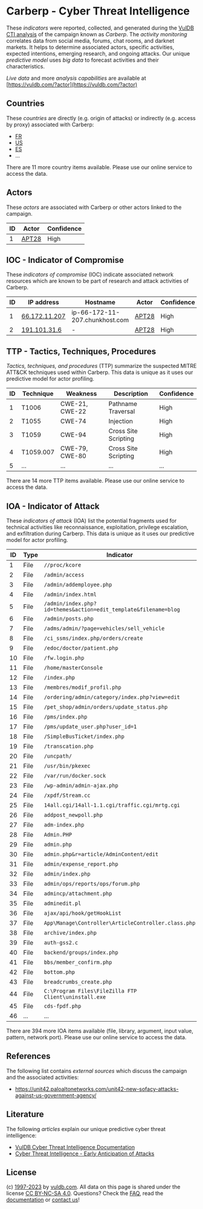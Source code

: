 # Carberp - Cyber Threat Intelligence

These _indicators_ were reported, collected, and generated during the [VulDB CTI analysis](https://vuldb.com/?kb.cti) of the campaign known as _Carberp_. The _activity monitoring_ correlates data from social media, forums, chat rooms, and darknet markets. It helps to determine associated actors, specific activities, expected intentions, emerging research, and ongoing attacks. Our unique _predictive model_ uses _big data_ to forecast activities and their characteristics.

_Live data_ and more _analysis capabilities_ are available at [https://vuldb.com/?actor](https://vuldb.com/?actor)

## Countries

These _countries_ are directly (e.g. origin of attacks) or indirectly (e.g. access by proxy) associated with Carberp:

* [FR](https://vuldb.com/?country.fr)
* [US](https://vuldb.com/?country.us)
* [ES](https://vuldb.com/?country.es)
* ...

There are 11 more country items available. Please use our online service to access the data.

## Actors

These _actors_ are associated with Carberp or other actors linked to the campaign.

ID | Actor | Confidence
-- | ----- | ----------
1 | [APT28](https://vuldb.com/?actor.apt28) | High

## IOC - Indicator of Compromise

These _indicators of compromise_ (IOC) indicate associated network resources which are known to be part of research and attack activities of Carberp.

ID | IP address | Hostname | Actor | Confidence
-- | ---------- | -------- | ----- | ----------
1 | [66.172.11.207](https://vuldb.com/?ip.66.172.11.207) | ip-66-172-11-207.chunkhost.com | [APT28](https://vuldb.com/?actor.apt28) | High
2 | [191.101.31.6](https://vuldb.com/?ip.191.101.31.6) | - | [APT28](https://vuldb.com/?actor.apt28) | High

## TTP - Tactics, Techniques, Procedures

_Tactics, techniques, and procedures_ (TTP) summarize the suspected MITRE ATT&CK techniques used within Carberp. This data is unique as it uses our predictive model for actor profiling.

ID | Technique | Weakness | Description | Confidence
-- | --------- | -------- | ----------- | ----------
1 | T1006 | CWE-21, CWE-22 | Pathname Traversal | High
2 | T1055 | CWE-74 | Injection | High
3 | T1059 | CWE-94 | Cross Site Scripting | High
4 | T1059.007 | CWE-79, CWE-80 | Cross Site Scripting | High
5 | ... | ... | ... | ...

There are 14 more TTP items available. Please use our online service to access the data.

## IOA - Indicator of Attack

These _indicators of attack_ (IOA) list the potential fragments used for technical activities like reconnaissance, exploitation, privilege escalation, and exfiltration during Carberp. This data is unique as it uses our predictive model for actor profiling.

ID | Type | Indicator | Confidence
-- | ---- | --------- | ----------
1 | File | `//proc/kcore` | Medium
2 | File | `/admin/access` | High
3 | File | `/admin/addemployee.php` | High
4 | File | `/admin/index.html` | High
5 | File | `/admin/index.php?id=themes&action=edit_template&filename=blog` | High
6 | File | `/admin/posts.php` | High
7 | File | `/adms/admin/?page=vehicles/sell_vehicle` | High
8 | File | `/ci_ssms/index.php/orders/create` | High
9 | File | `/edoc/doctor/patient.php` | High
10 | File | `/fw.login.php` | High
11 | File | `/home/masterConsole` | High
12 | File | `/index.php` | Medium
13 | File | `/membres/modif_profil.php` | High
14 | File | `/ordering/admin/category/index.php?view=edit` | High
15 | File | `/pet_shop/admin/orders/update_status.php` | High
16 | File | `/pms/index.php` | High
17 | File | `/pms/update_user.php?user_id=1` | High
18 | File | `/SimpleBusTicket/index.php` | High
19 | File | `/transcation.php` | High
20 | File | `/uncpath/` | Medium
21 | File | `/usr/bin/pkexec` | High
22 | File | `/var/run/docker.sock` | High
23 | File | `/wp-admin/admin-ajax.php` | High
24 | File | `/xpdf/Stream.cc` | High
25 | File | `14all.cgi/14all-1.1.cgi/traffic.cgi/mrtg.cgi` | High
26 | File | `addpost_newpoll.php` | High
27 | File | `adm-index.php` | High
28 | File | `Admin.PHP` | Medium
29 | File | `admin.php` | Medium
30 | File | `admin.php&r=article/AdminContent/edit` | High
31 | File | `admin/expense_report.php` | High
32 | File | `admin/index.php` | High
33 | File | `admin/ops/reports/ops/forum.php` | High
34 | File | `admincp/attachment.php` | High
35 | File | `adminedit.pl` | Medium
36 | File | `ajax/api/hook/getHookList` | High
37 | File | `App\Manage\Controller\ArticleController.class.php` | High
38 | File | `archive/index.php` | High
39 | File | `auth-gss2.c` | Medium
40 | File | `backend/groups/index.php` | High
41 | File | `bbs/member_confirm.php` | High
42 | File | `bottom.php` | Medium
43 | File | `breadcrumbs_create.php` | High
44 | File | `C:\Program Files\FileZilla FTP Client\uninstall.exe` | High
45 | File | `cds-fpdf.php` | Medium
46 | ... | ... | ...

There are 394 more IOA items available (file, library, argument, input value, pattern, network port). Please use our online service to access the data.

## References

The following list contains _external sources_ which discuss the campaign and the associated activities:

* https://unit42.paloaltonetworks.com/unit42-new-sofacy-attacks-against-us-government-agency/

## Literature

The following _articles_ explain our unique predictive cyber threat intelligence:

* [VulDB Cyber Threat Intelligence Documentation](https://vuldb.com/?kb.cti)
* [Cyber Threat Intelligence - Early Anticipation of Attacks](https://www.scip.ch/en/?labs.20201022)

## License

(c) [1997-2023](https://vuldb.com/?kb.changelog) by [vuldb.com](https://vuldb.com/?kb.about). All data on this page is shared under the license [CC BY-NC-SA 4.0](https://creativecommons.org/licenses/by-nc-sa/4.0/). Questions? Check the [FAQ](https://vuldb.com/?kb.faq), read the [documentation](https://vuldb.com/?kb) or [contact us](https://vuldb.com/?contact)!
